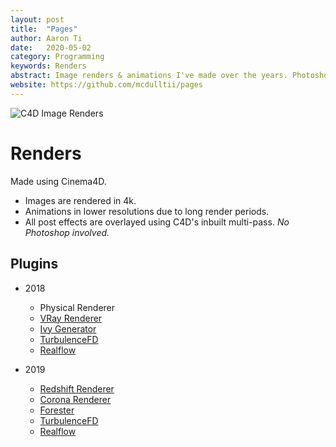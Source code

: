 ```yaml
---
layout: post
title:  "Pages"
author: Aaron Ti
date:   2020-05-02
category: Programming
keywords: Renders
abstract: Image renders & animations I've made over the years. Photoshop-free Images
website: https://github.com/mcdulltii/pages
---
```


![C4D Image Renders](https://github.com/mcdulltii/pages/blob/gh-pages/Photos/grass4.png)

# Renders

Made using Cinema4D.
* Images are rendered in 4k.
* Animations in lower resolutions due to long render periods.
* All post effects are overlayed using C4D's inbuilt multi-pass. *No Photoshop involved.*

## Plugins

* 2018
  - Physical Renderer
  - [VRay Renderer](https://www.chaosgroup.com/vray/cinema-4d)
  - [Ivy Generator](http://graphics.uni-konstanz.de/~luft/ivy_generator/)
  - [TurbulenceFD](https://www.jawset.com/)
  - [Realflow](http://www.nextlimit.com/realflow/realflow_cinema4d/)

* 2019
  - [Redshift Renderer](https://www.redshift3d.com/)
  - [Corona Renderer](https://corona-renderer.com/)
  - [Forester](https://www.3dquakers.com/#section-what-is-forester)
  - [TurbulenceFD](https://www.jawset.com/)
  - [Realflow](http://www.nextlimit.com/realflow/realflow_cinema4d/)
  